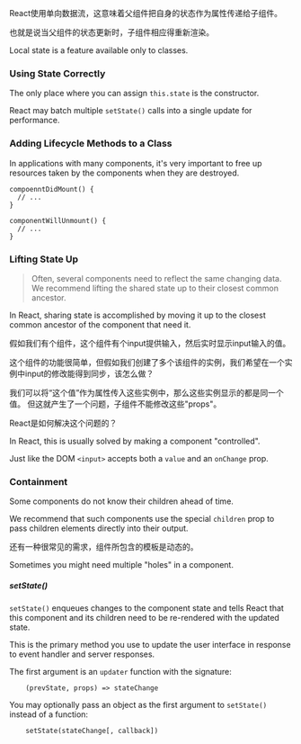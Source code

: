 React使用单向数据流，这意味着父组件把自身的状态作为属性传递给子组件。

也就是说当父组件的状态更新时，子组件相应得重新渲染。

Local state is a feature available only to classes.

### Using State Correctly

The only place where you can assign `this.state` is the constructor.

React may batch multiple `setState()` calls into a single update for performance.

### Adding Lifecycle Methods to a Class

In applications with many components, it's very important to free up resources taken by the components when they are destroyed.

    compoenntDidMount() {
      // ...
    }
    
    componentWillUnmount() {
      // ...
    }

### Lifting State Up

> Often, several components need to reflect the same changing data. We recommend lifting the shared state up to their closest common ancestor.

In React, sharing state is accomplished by moving it up to the closest common ancestor of the component that need it.

假如我们有个组件，这个组件有个input提供输入，然后实时显示input输入的值。

这个组件的功能很简单，但假如我们创建了多个该组件的实例，我们希望在一个实例中input的修改能得到同步，该怎么做？

我们可以将“这个值”作为属性传入这些实例中，那么这些实例显示的都是同一个值。
但这就产生了一个问题，子组件不能修改这些"props"。

React是如何解决这个问题的？

In React, this is usually solved by making a component "controlled".

Just like the DOM `<input>` accepts both a `value` and an `onChange` prop.

### Containment

Some components do not know their children ahead of time.

We recommend that such components use the special `children` prop to pass children elements directly into their output.

还有一种很常见的需求，组件所包含的模板是动态的。

Sometimes you might need multiple "holes" in a component.

##### setState()

`setState()` enqueues changes to the component state and tells React that this component and its children need to be re-rendered with the updated state.

This is the primary method you use to update the user interface in response to event handler and server responses.

The first argument is an `updater` function with the signature:

        (prevState, props) => stateChange

You may optionally pass an object as the first argument to `setState()` instead of a function:

        setState(stateChange[, callback])